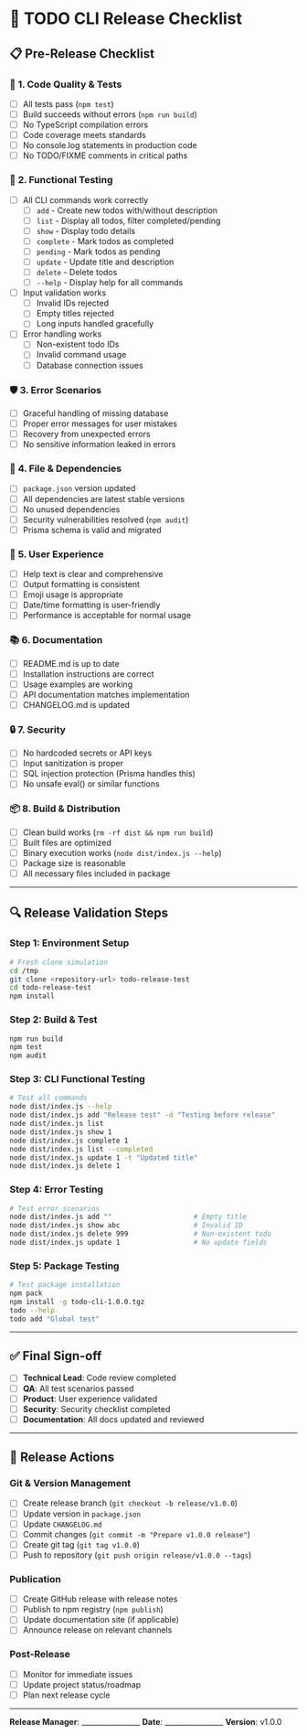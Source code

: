# 🚀 TODO CLI Release Checklist

## 📋 Pre-Release Checklist

### 🔧 **1. Code Quality & Tests**
- [ ] All tests pass (`npm test`)
- [ ] Build succeeds without errors (`npm run build`)
- [ ] No TypeScript compilation errors
- [ ] Code coverage meets standards
- [ ] No console.log statements in production code
- [ ] No TODO/FIXME comments in critical paths

### 🧪 **2. Functional Testing**
- [ ] All CLI commands work correctly
  - [ ] `add` - Create new todos with/without description
  - [ ] `list` - Display all todos, filter completed/pending
  - [ ] `show` - Display todo details
  - [ ] `complete` - Mark todos as completed
  - [ ] `pending` - Mark todos as pending
  - [ ] `update` - Update title and description
  - [ ] `delete` - Delete todos
  - [ ] `--help` - Display help for all commands
- [ ] Input validation works
  - [ ] Invalid IDs rejected
  - [ ] Empty titles rejected
  - [ ] Long inputs handled gracefully
- [ ] Error handling works
  - [ ] Non-existent todo IDs
  - [ ] Invalid command usage
  - [ ] Database connection issues

### 🛡️ **3. Error Scenarios**
- [ ] Graceful handling of missing database
- [ ] Proper error messages for user mistakes
- [ ] Recovery from unexpected errors
- [ ] No sensitive information leaked in errors

### 📁 **4. File & Dependencies**
- [ ] `package.json` version updated
- [ ] All dependencies are latest stable versions
- [ ] No unused dependencies
- [ ] Security vulnerabilities resolved (`npm audit`)
- [ ] Prisma schema is valid and migrated

### 🎨 **5. User Experience**
- [ ] Help text is clear and comprehensive
- [ ] Output formatting is consistent
- [ ] Emoji usage is appropriate
- [ ] Date/time formatting is user-friendly
- [ ] Performance is acceptable for normal usage

### 📚 **6. Documentation**
- [ ] README.md is up to date
- [ ] Installation instructions are correct
- [ ] Usage examples are working
- [ ] API documentation matches implementation
- [ ] CHANGELOG.md is updated

### 🔒 **7. Security**
- [ ] No hardcoded secrets or API keys
- [ ] Input sanitization is proper
- [ ] SQL injection protection (Prisma handles this)
- [ ] No unsafe eval() or similar functions

### 📦 **8. Build & Distribution**
- [ ] Clean build works (`rm -rf dist && npm run build`)
- [ ] Built files are optimized
- [ ] Binary execution works (`node dist/index.js --help`)
- [ ] Package size is reasonable
- [ ] All necessary files included in package

---

## 🔍 **Release Validation Steps**

### Step 1: Environment Setup
```bash
# Fresh clone simulation
cd /tmp
git clone <repository-url> todo-release-test
cd todo-release-test
npm install
```

### Step 2: Build & Test
```bash
npm run build
npm test
npm audit
```

### Step 3: CLI Functional Testing
```bash
# Test all commands
node dist/index.js --help
node dist/index.js add "Release test" -d "Testing before release"
node dist/index.js list
node dist/index.js show 1
node dist/index.js complete 1
node dist/index.js list --completed
node dist/index.js update 1 -t "Updated title"
node dist/index.js delete 1
```

### Step 4: Error Testing
```bash
# Test error scenarios
node dist/index.js add ""                    # Empty title
node dist/index.js show abc                  # Invalid ID
node dist/index.js delete 999                # Non-existent todo
node dist/index.js update 1                  # No update fields
```

### Step 5: Package Testing
```bash
# Test package installation
npm pack
npm install -g todo-cli-1.0.0.tgz
todo --help
todo add "Global test"
```

---

## ✅ **Final Sign-off**

- [ ] **Technical Lead**: Code review completed
- [ ] **QA**: All test scenarios passed
- [ ] **Product**: User experience validated
- [ ] **Security**: Security checklist completed
- [ ] **Documentation**: All docs updated and reviewed

---

## 🚀 **Release Actions**

### Git & Version Management
- [ ] Create release branch (`git checkout -b release/v1.0.0`)
- [ ] Update version in `package.json`
- [ ] Update `CHANGELOG.md`
- [ ] Commit changes (`git commit -m "Prepare v1.0.0 release"`)
- [ ] Create git tag (`git tag v1.0.0`)
- [ ] Push to repository (`git push origin release/v1.0.0 --tags`)

### Publication
- [ ] Create GitHub release with release notes
- [ ] Publish to npm registry (`npm publish`)
- [ ] Update documentation site (if applicable)
- [ ] Announce release on relevant channels

### Post-Release
- [ ] Monitor for immediate issues
- [ ] Update project status/roadmap
- [ ] Plan next release cycle

---

**Release Manager**: ________________
**Date**: ________________
**Version**: v1.0.0